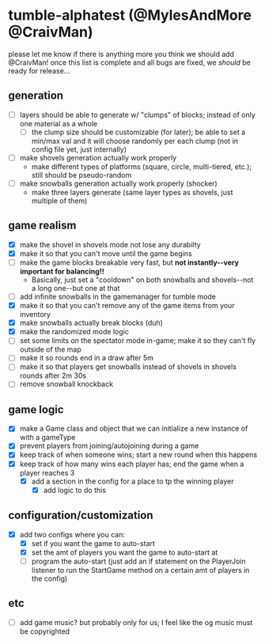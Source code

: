 # tumble-alphatest (@MylesAndMore @CraivMan)

please let me know if there is anything more you think we should add @CraivMan!
once this list is complete and all bugs are fixed, we *should* be ready for release...

## generation  

- [ ] layers should be able to generate w/ "clumps" of blocks; instead of only one material as a whole
  - [ ] the clump size should be customizable (for later); be able to set a min/max val and it will choose randomly per each clump (not in config file yet, just internally)
- [ ] make shovels generation actually work properly
  - make different types of platforms (square, circle, multi-tiered, etc.); still should be pseudo-random
- [ ] make snowballs generation actually work properly (shocker)
  - make three layers generate (same layer types as shovels, just multiple of them)

## game realism  

- [x] make the shovel in shovels mode not lose any durabilty
- [x] make it so that you can't move until the game begins
- [ ] make the game blocks breakable very fast, but **not instantly--very important for balancing!!**
  - Basically, just set a "cooldown" on both snowballs and shovels--not a long one--but one at that
- [ ] add infinite snowballs in the gamemanager for tumble mode  
- [x] make it so that you can't remove any of the game items from your inventory
- [x] make snowballs actually break blocks (duh)
- [x] make the randomized mode logic
- [ ] set some limits on the spectator mode in-game; make it so they can't fly outside of the map
- [ ] make it so rounds end in a draw after 5m
- [ ] make it so that players get snowballs instead of shovels in shovels rounds after 2m 30s
- [ ] remove snowball knockback

## game logic  

- [x] make a Game class and object that we can initialize a new instance of with a gameType
- [x] prevent players from joining/autojoining during a game
- [x] keep track of when someone wins; start a new round when this happens
- [x] keep track of how many wins each player has; end the game when a player reaches 3
  - [x] add a section in the config for a place to tp the winning player
    - [x] add logic to do this

## configuration/customization

- [x] add two configs where you can:
  - [x] set if you want the game to auto-start
  - [x] set the amt of players you want the game to auto-start at
  - [ ] program the auto-start (just add an if statement on the PlayerJoin listener to run the StartGame method on a certain amt of players in the config)  

## etc  

- [ ] add game music? but probably only for us; I feel like the og music must be copyrighted
